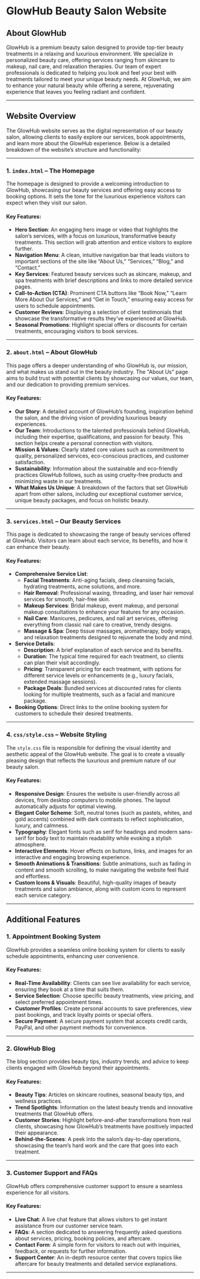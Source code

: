 # GlowHub Beauty Salon Website

## About GlowHub

GlowHub is a premium beauty salon designed to provide top-tier beauty treatments in a relaxing and luxurious environment. We specialize in personalized beauty care, offering services ranging from skincare to makeup, nail care, and relaxation therapies. Our team of expert professionals is dedicated to helping you look and feel your best with treatments tailored to meet your unique beauty needs. At GlowHub, we aim to enhance your natural beauty while offering a serene, rejuvenating experience that leaves you feeling radiant and confident.

---

## Website Overview

The GlowHub website serves as the digital representation of our beauty salon, allowing clients to easily explore our services, book appointments, and learn more about the GlowHub experience. Below is a detailed breakdown of the website’s structure and functionality:

---

### 1. **`index.html` – The Homepage**

The homepage is designed to provide a welcoming introduction to GlowHub, showcasing our beauty services and offering easy access to booking options. It sets the tone for the luxurious experience visitors can expect when they visit our salon.

#### Key Features:
- **Hero Section**: An engaging hero image or video that highlights the salon’s services, with a focus on luxurious, transformative beauty treatments. This section will grab attention and entice visitors to explore further.
- **Navigation Menu**: A clean, intuitive navigation bar that leads visitors to important sections of the site like “About Us,” “Services,” “Blog,” and “Contact.”
- **Key Services**: Featured beauty services such as skincare, makeup, and spa treatments with brief descriptions and links to more detailed service pages.
- **Call-to-Action (CTA)**: Prominent CTA buttons like “Book Now,” “Learn More About Our Services,” and “Get in Touch,” ensuring easy access for users to schedule appointments.
- **Customer Reviews**: Displaying a selection of client testimonials that showcase the transformative results they’ve experienced at GlowHub.
- **Seasonal Promotions**: Highlight special offers or discounts for certain treatments, encouraging visitors to book services.

---

### 2. **`about.html` – About GlowHub**

This page offers a deeper understanding of who GlowHub is, our mission, and what makes us stand out in the beauty industry. The "About Us" page aims to build trust with potential clients by showcasing our values, our team, and our dedication to providing premium services.

#### Key Features:
- **Our Story**: A detailed account of GlowHub’s founding, inspiration behind the salon, and the driving vision of providing luxurious beauty experiences.
- **Our Team**: Introductions to the talented professionals behind GlowHub, including their expertise, qualifications, and passion for beauty. This section helps create a personal connection with visitors.
- **Mission & Values**: Clearly stated core values such as commitment to quality, personalized services, eco-conscious practices, and customer satisfaction.
- **Sustainability**: Information about the sustainable and eco-friendly practices GlowHub follows, such as using cruelty-free products and minimizing waste in our treatments.
- **What Makes Us Unique**: A breakdown of the factors that set GlowHub apart from other salons, including our exceptional customer service, unique beauty packages, and focus on holistic beauty.

---

### 3. **`services.html` – Our Beauty Services**

This page is dedicated to showcasing the range of beauty services offered at GlowHub. Visitors can learn about each service, its benefits, and how it can enhance their beauty.

#### Key Features:
- **Comprehensive Service List**:
  - **Facial Treatments**: Anti-aging facials, deep cleansing facials, hydrating treatments, acne solutions, and more.
  - **Hair Removal**: Professional waxing, threading, and laser hair removal services for smooth, hair-free skin.
  - **Makeup Services**: Bridal makeup, event makeup, and personal makeup consultations to enhance your features for any occasion.
  - **Nail Care**: Manicures, pedicures, and nail art services, offering everything from classic nail care to creative, trendy designs.
  - **Massage & Spa**: Deep tissue massages, aromatherapy, body wraps, and relaxation treatments designed to rejuvenate the body and mind.
- **Service Details**:
  - **Description**: A brief explanation of each service and its benefits.
  - **Duration**: The typical time required for each treatment, so clients can plan their visit accordingly.
  - **Pricing**: Transparent pricing for each treatment, with options for different service levels or enhancements (e.g., luxury facials, extended massage sessions).
  - **Package Deals**: Bundled services at discounted rates for clients looking for multiple treatments, such as a facial and manicure package.
- **Booking Options**: Direct links to the online booking system for customers to schedule their desired treatments.

---

### 4. **`css/style.css` – Website Styling**

The `style.css` file is responsible for defining the visual identity and aesthetic appeal of the GlowHub website. The goal is to create a visually pleasing design that reflects the luxurious and premium nature of our beauty salon.

#### Key Features:
- **Responsive Design**: Ensures the website is user-friendly across all devices, from desktop computers to mobile phones. The layout automatically adjusts for optimal viewing.
- **Elegant Color Scheme**: Soft, neutral tones (such as pastels, whites, and gold accents) combined with dark contrasts to reflect sophistication, luxury, and calmness.
- **Typography**: Elegant fonts such as serif for headings and modern sans-serif for body text to maintain readability while evoking a stylish atmosphere.
- **Interactive Elements**: Hover effects on buttons, links, and images for an interactive and engaging browsing experience.
- **Smooth Animations & Transitions**: Subtle animations, such as fading in content and smooth scrolling, to make navigating the website feel fluid and effortless.
- **Custom Icons & Visuals**: Beautiful, high-quality images of beauty treatments and salon ambiance, along with custom icons to represent each service category.

---

## Additional Features

### 1. **Appointment Booking System**

GlowHub provides a seamless online booking system for clients to easily schedule appointments, enhancing user convenience.

#### Key Features:
- **Real-Time Availability**: Clients can see live availability for each service, ensuring they book at a time that suits them.
- **Service Selection**: Choose specific beauty treatments, view pricing, and select preferred appointment times.
- **Customer Profiles**: Create personal accounts to save preferences, view past bookings, and track loyalty points or special offers.
- **Secure Payment**: A secure payment system that accepts credit cards, PayPal, and other payment methods for convenience.

---

### 2. **GlowHub Blog**

The blog section provides beauty tips, industry trends, and advice to keep clients engaged with GlowHub beyond their appointments.

#### Key Features:
- **Beauty Tips**: Articles on skincare routines, seasonal beauty tips, and wellness practices.
- **Trend Spotlights**: Information on the latest beauty trends and innovative treatments that GlowHub offers.
- **Customer Stories**: Highlight before-and-after transformations from real clients, showcasing how GlowHub’s treatments have positively impacted their appearance.
- **Behind-the-Scenes**: A peek into the salon’s day-to-day operations, showcasing the team’s hard work and the care that goes into each treatment.

---

### 3. **Customer Support and FAQs**

GlowHub offers comprehensive customer support to ensure a seamless experience for all visitors.

#### Key Features:
- **Live Chat**: A live chat feature that allows visitors to get instant assistance from our customer service team.
- **FAQs**: A section dedicated to answering frequently asked questions about services, pricing, booking policies, and aftercare.
- **Contact Form**: A simple form for visitors to reach out with inquiries, feedback, or requests for further information.
- **Support Center**: An in-depth resource center that covers topics like aftercare for beauty treatments and detailed service explanations.

---

